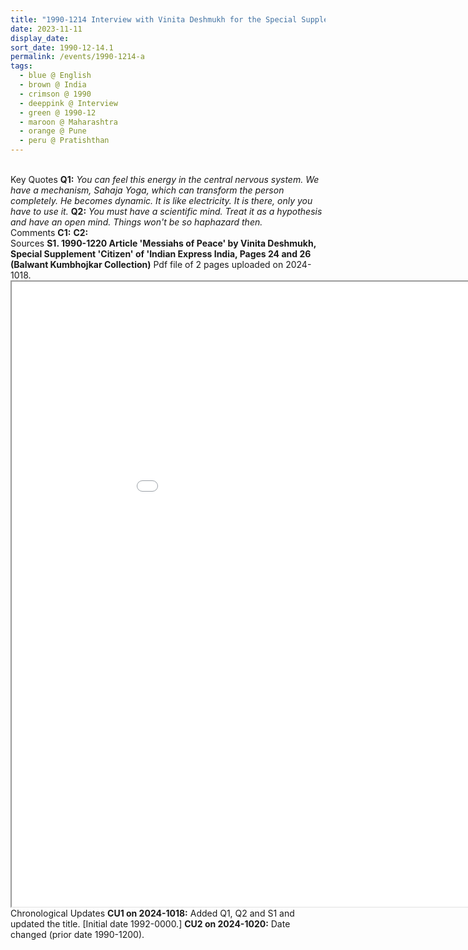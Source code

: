 ```yaml
---
title: "1990-1214 Interview with Vinita Deshmukh for the Special Supplement `Citizen' of `Indian Express' (published on 1990-1220), (likely) before Breakfast, Pratiṣhṭhān, NDA Road, Warje, Pune, Maharashtra, India"
date: 2023-11-11
display_date: 
sort_date: 1990-12-14.1
permalink: /events/1990-1214-a
tags:
  - blue @ English
  - brown @ India
  - crimson @ 1990
  - deeppink @ Interview
  - green @ 1990-12
  - maroon @ Maharashtra
  - orange @ Pune
  - peru @ Pratishthan
---
```


<br>

<wave-list>
  <list-title color="DarkSeaGreen" width="55">Key Quotes</list-title>
  <list-item color="BlanchedAlmond" width="280"><b>Q1:</b> <i>You can feel this energy in the central nervous system. We have a mechanism, Sahaja Yoga, which can transform the person completely. He becomes dynamic. It is like electricity. It is there, only you have to use it.</i></list-item>
  <list-item color="Lavender" width="280"><b>Q2:</b> <i>You must have a scientific mind. Treat it as a hypothesis and have an open mind. Things won't be so haphazard then.</i></list-item>
</wave-list>

<br>

<wave-list>
  <list-title color="DarkSeaGreen" width="55">Comments</list-title>
  <list-item color="BlanchedAlmond" width="280"><b>C1:</b> <i></i></list-item>
  <list-item color="Lavender" width="280"><b>C2:</b> <i></i></list-item>
</wave-list>

<br>

<wave-list>
  <list-title color="DarkSeaGreen" width="40">Sources</list-title>
  <list-item color="BlanchedAlmond"  width="280"><b>S1. 1990-1220 Article 'Messiahs of Peace' by Vinita Deshmukh, Special Supplement 'Citizen' of 'Indian Express India, Pages 24 and 26 (Balwant Kumbhojkar Collection)</b> Pdf file of 2 pages uploaded on 2024-1018.</list-item>
</wave-list>

<iframe src="/pdf/?usedownload=true#/files/1990-1220_Article_'Messiahs_of_Peace'_by_Vinita_Deshmukh_Special_Supplement_'Citizen'_of_'Indian_Express'_India_Pages_24_and_26_(Balwant_Kumbhojkar_Collection).pdf" width="1000px" height="1000px"></iframe>

<br>

<wave-list>
  <list-title color="DarkSeaGreen" width="110">Chronological Updates</list-title>
  <list-item color="BlanchedAlmond"  width="280"><b>CU1 on 2024-1018:</b> Added Q1, Q2 and S1 and updated the title. [Initial date 1992-0000.]</list-item>
  <list-item color="Lavender"  width="280"><b>CU2 on 2024-1020:</b> Date changed (prior date 1990-1200).</list-item>
</wave-list>
